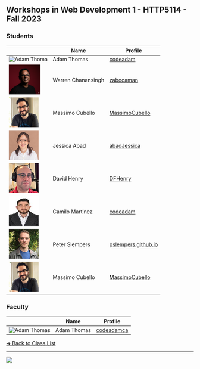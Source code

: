 <style>@import url("//readme.codeadam.ca/readme.css");</style>

## Workshops in Web Development 1 - HTTP5114 - Fall 2023

### Students

|                                                    | Name                   | Profile                                             |
| -------------------------------------------------- | ---------------------- | --------------------------------------------------- |
| ![Adam Thoma](images/codeadamca.png)               | Adam Thomas            | [codeadam](faculty/codeadamca)                      |
| ![Warren Chanansingh](images/warren_chanansingh_student.png)   | Warren Chanansingh | [zabocaman](student/zabocaman.markdown)  |                
| ![Massimo Cubello](images/massimocubello.jpg)       | Massimo Cubello        | [MassimoCubello](students/massimocubello.markdown)  |
| ![Jessica Abad](images/abadJessica.png)             | Jessica Abad           | [abadJessica](students/abadJessica.markdown)        |
| ![David Henry](images/dfhenry.jpg)                  | David Henry            | [DFHenry](students/dfhenry.markdown)                |
| ![Camilo Martinez](images/camilomartinezrincon.jpg) | Camilo Martinez        | [codeadam](students/codeadamca)                     |
| ![Peter Slempers](images/PeterPic80x80.png)         | Peter Slempers         | [pslempers.github.io](https://pslempers.github.io/) |
| ![Massimo Cubello](images/mc-image.jpg)             | Massimo Cubello        | [MassimoCubello](students/massimocubello.markdown)  |

### Faculty

|                                       | Name        | Profile                          |
| ------------------------------------- | ----------- | -------------------------------- |
| ![Adam Thomas](images/codeadamca.png) | Adam Thomas | [codeadamca](faculty/codeadamca) |

[&#10132; Back to Class List](/)

---

<a href="https://brickmmo.com">
<img src="https://brickmmo.com/images/brickmmo-logo-horizontal.jpg" width="100">
</a>
